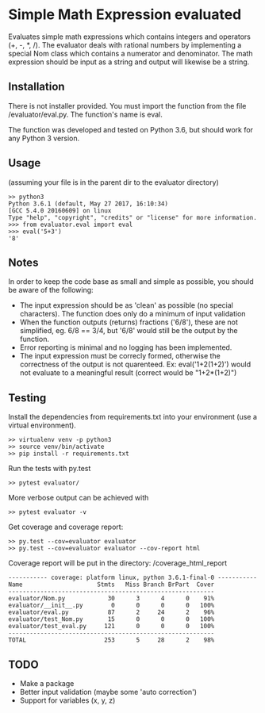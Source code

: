 # Simple Math Expression evaluated
Evaluates simple math expressions which contains integers and operators
(+, -, *, /). The evaluator deals with rational numbers by implementing
a special Nom class which contains a numerator and denominator. The 
math expression should be input as a string and output will likewise be
a string.

## Installation
There is not installer provided. You must import the function
from the file /evaluator/eval.py. The function's name is eval.

The function was developed and tested on Python 3.6, but should work for any
Python 3 version.

## Usage
(assuming your file is in the parent dir to the evaluator directory)

```commandline
>> python3
Python 3.6.1 (default, May 27 2017, 16:10:34) 
[GCC 5.4.0 20160609] on linux
Type "help", "copyright", "credits" or "license" for more information.
>>> from evaluator.eval import eval
>>> eval('5+3')
'8'
```

## Notes
In order to keep the code base as small and simple as possible, you should be 
aware of the following:

* The input expression should be as 'clean' as possible (no special characters).
The function does only do a minimum of input validation
* When the function outputs (returns) fractions ('6/8'), these are not
simplified, eg. 6/8 == 3/4, but '6/8' would still be the output by the function.
* Error reporting is minimal and no logging has been implemented.
* The input expression must be correcly formed, otherwise the correctness of 
the output is not quarenteed. Ex: eval('1+2(1+2)') would not evaluate to 
a meaningful result (correct would be "1+2*(1+2)")



## Testing
Install the dependencies from requirements.txt into your environment (use 
a virtual environment).

```commandline
>> virtualenv venv -p python3
>> source venv/bin/activate
>> pip install -r requirements.txt
``` 
Run the tests with py.test
```commandline
>> pytest evaluator/
```
More verbose output can be achieved with
```commandline
>> pytest evaluator -v
```

Get coverage and coverage report:
```commandline
>> py.test --cov=evaluator evaluator
>> py.test --cov=evaluator evaluator --cov-report html
```
Coverage report will be put in the directory: /coverage_html_report

```commandline
----------- coverage: platform linux, python 3.6.1-final-0 -----------
Name                     Stmts   Miss Branch BrPart  Cover
----------------------------------------------------------
evaluator/Nom.py            30      3      4      0    91%
evaluator/__init__.py        0      0      0      0   100%
evaluator/eval.py           87      2     24      2    96%
evaluator/test_Nom.py       15      0      0      0   100%
evaluator/test_eval.py     121      0      0      0   100%
----------------------------------------------------------
TOTAL                      253      5     28      2    98%
```

## TODO
* Make a package
* Better input validation (maybe some 'auto correction')
* Support for variables (x, y, z)
